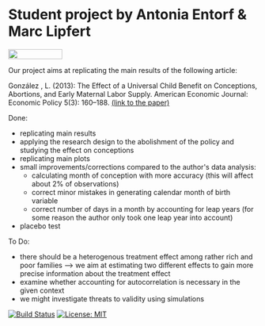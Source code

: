 # Student project by Antonia Entorf & Marc Lipfert

</a> 
<a href="https://mybinder.org/v2/gh/HumanCapitalAnalysis/student-project-antonia-marc/master?filepath=student_project_Antonia_Marc.ipynb" 
     target="_parent">
     <img align="center" 
        src="https://mybinder.org/badge_logo.svg" 
        width="109" height="20">
</a>

Our project aims at replicating the main results of the following article:

González , L. (2013): The Effect of a Universal Child Benefit on Conceptions, Abortions, and Early Maternal Labor Supply. American Economic Journal: Economic Policy 5(3): 160–188. [(link to the paper)](https://www.aeaweb.org/articles?id=10.1257/pol.5.3.160)


Done:
- replicating main results
- applying the research design to the abolishment of the policy and studying the effect on conceptions
- replicating main plots
- small improvements/corrections compared to the author's data analysis:
  - calculating month of conception with more accuracy (this will affect about 2% of observations)
  - correct minor mistakes in generating calendar month of birth variable
  - correct number of days in a month by accounting for leap years (for some reason the author only took one leap year into account)
- placebo test


To Do:
- there should be a heterogenous treatment effect among rather rich and poor families --> we aim at estimating two different effects to       gain more precise information about the treatment effect
- examine whether accounting for autocorrelation is necessary in the given context
- we might investigate threats to validity using simulations


[//]: <> (Comment: Badges for Travis CI, MIT License and Black Code Style)

[![Build Status](https://travis-ci.org/HumanCapitalAnalysis/student-project-timmens.svg?branch=master)](https://travis-ci.org/HumanCapitalAnalysis/student-project-antonia-marc) [![License: MIT](https://img.shields.io/badge/License-MIT-blue.svg)](HumanCapitalAnalysis/student-project-antonia-marc/blob/master/LICENSE)

